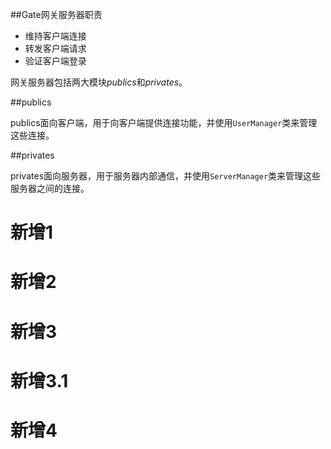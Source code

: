 ##Gate网关服务器职责

- 维持客户端连接
- 转发客户端请求
- 验证客户端登录

网关服务器包括两大模块*publics*和*privates*。

##publics

publics面向客户端，用于向客户端提供连接功能，并使用`UserManager`类来管理这些连接。

##privates

privates面向服务器，用于服务器内部通信，并使用`ServerManager`类来管理这些服务器之间的连接。

# 新增1

# 新增2

# 新增3

# 新增3.1

# 新增4
